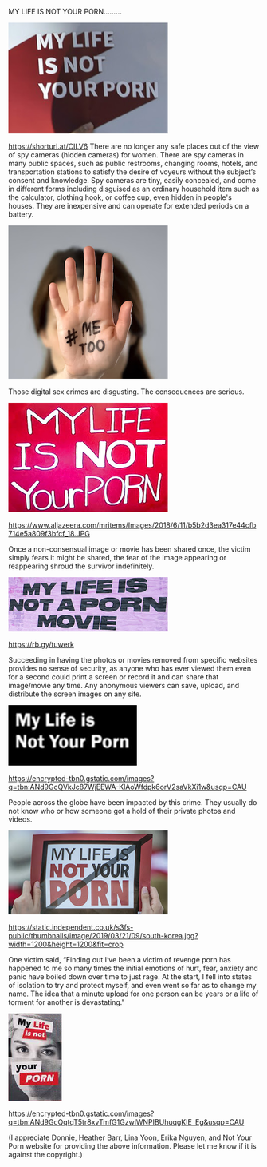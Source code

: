 MY LIFE IS NOT YOUR PORN.........


![MY LIFE IS NOT YOUR PORN](https://github.com/ywangnccu/ywang/blob/main/images/PORN/MyLifeIsNotYourPorn.jpg)

https://shorturl.at/CILV6
There are no longer any safe places out of the view of spy cameras (hidden cameras) for women. 
There are spy cameras in many public spaces, such as public restrooms, changing rooms, hotels, and transportation stations to satisfy the desire of voyeurs without the subject’s consent and knowledge. 
Spy cameras are tiny, easily concealed, and come in different forms including disguised as an ordinary household item such as the calculator, clothing hook, or coffee cup, even hidden in people's houses. 
They are inexpensive and can operate for extended periods on a battery.


![MY LIFE IS NOT YOUR PORN](https://github.com/ywangnccu/ywang/blob/main/images/PORN/MyLifeIsNotYourPorn2.jpg)

Those digital sex crimes are disgusting. The consequences are serious.


![MY LIFE IS NOT YOUR PORN](https://github.com/ywangnccu/ywang/blob/main/images/PORN/MyLifeIsNotYourPorn1.jpg)

https://www.aljazeera.com/mritems/Images/2018/6/11/b5b2d3ea317e44cfb714e5a809f3bfcf_18.JPG

Once a non-consensual image or movie has been shared once, the victim simply fears it might be shared, the fear of the image appearing or reappearing shroud the survivor indefinitely. 


![MY LIFE IS NOT YOUR PORN](https://github.com/ywangnccu/ywang/blob/main/images/PORN/MyLifeIsNotYourPorn3.jpg)

https://rb.gy/tuwerk

Succeeding in having the photos or movies removed from specific websites provides no sense of security, 
as anyone who has ever viewed them even for a second could print a screen or record it and can share that image/movie any time. 
Any anonymous viewers can save, upload, and distribute the screen images on any site.


![MY LIFE IS NOT YOUR PORN](https://github.com/ywangnccu/ywang/blob/main/images/PORN/MyLifeIsNotYourPorn5.jpg)

https://encrypted-tbn0.gstatic.com/images?q=tbn:ANd9GcQVkJc87WjEEWA-KlAoWfdpk6orV2saVkXi1w&usqp=CAU

People across the globe have been impacted by this crime. They usually do not know who or how someone got a hold of their private photos and videos.


![MY LIFE IS NOT YOUR PORN](https://github.com/ywangnccu/ywang/blob/main/images/PORN/MyLifeIsNotYourPorn6.jpg)

https://static.independent.co.uk/s3fs-public/thumbnails/image/2019/03/21/09/south-korea.jpg?width=1200&height=1200&fit=crop

One victim said, “Finding out I’ve been a victim of revenge porn has happened to me so many times the initial emotions of hurt, fear, anxiety and panic have boiled down over time to just rage. 
At the start, I fell into states of isolation to try and protect myself, and even went so far as to change my name. 
The idea that a minute upload for one person can be years or a life of torment for another is devastating."


![MY LIFE IS NOT YOUR PORN](https://github.com/ywangnccu/ywang/blob/main/images/PORN/MyLifeIsNotYourPorn9.jpg)

https://encrypted-tbn0.gstatic.com/images?q=tbn:ANd9GcQqtqT5tr8xvTmfG1GzwlWNPIBUhuqgKIE_Eg&usqp=CAU


(I appreciate Donnie, Heather Barr, Lina Yoon, Erika Nguyen, and Not Your Porn website for providing the above information. Please let me know if it is against the copyright.)
